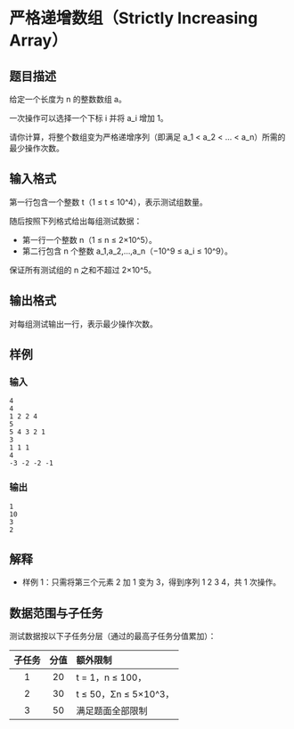 # 严格递增数组（Strictly Increasing Array）

## 题目描述
给定一个长度为 n 的整数数组 a。

一次操作可以选择一个下标 i 并将 a_i 增加 1。

请你计算，将整个数组变为严格递增序列（即满足 a_1 < a_2 < … < a_n）所需的最少操作次数。

## 输入格式
第一行包含一个整数 t（1 ≤ t ≤ 10^4），表示测试组数量。

随后按照下列格式给出每组测试数据：

- 第一行一个整数 n（1 ≤ n ≤ 2×10^5）。
- 第二行包含 n 个整数 a_1,a_2,…,a_n（−10^9 ≤ a_i ≤ 10^9）。

保证所有测试组的 n 之和不超过 2×10^5。

## 输出格式
对每组测试输出一行，表示最少操作次数。

## 样例

### 输入
```
4
4
1 2 2 4
5
5 4 3 2 1
3
1 1 1
4
-3 -2 -2 -1
```

### 输出
```
1
10
3
2
```

## 解释
- 样例 1：只需将第三个元素 2 加 1 变为 3，得到序列 1 2 3 4，共 1 次操作。

## 数据范围与子任务
测试数据按以下子任务分层（通过的最高子任务分值累加）：

| 子任务 | 分值 | 额外限制 |
| :---: | :---: | :--- |
| 1 | 20 | t = 1，n ≤ 100，|a_i| ≤ 10^3 |
| 2 | 30 | t ≤ 50，Σn ≤ 5×10^3，|a_i| ≤ 10^5 |
| 3 | 50 | 满足题面全部限制 |

